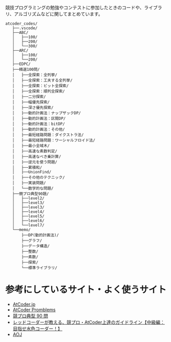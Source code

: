 競技プログラミングの勉強やコンテストに参加したときのコードや、ライブラリ、アルゴリズムなどに関してまとめています。

```
atcoder_codes/ 
   ├──.vscode/  
   ├──ABC/   
   │   ├──100/   
   │   ├──200/   
   │   └──300/   
   ├──ARC/
   │   ├──100/   
   │   └──200/
   ├──EDPC/
   ├──精選100問/ 
   │   ├──全探索：全列挙/
   │   ├──全探索：工夫する全列挙/
   │   ├──全探索：ビット全探索/
   │   ├──全探索：順列全探索/
   │   ├──二分探索/
   │   ├──幅優先探索/
   │   ├──深さ優先探索/
   │   ├──動的計画法：ナップザックDP/  
   │   ├──動的計画法：区間DP/
   │   ├──動的計画法：bitDP/
   │   ├──動的計画法：その他/
   │   ├──最短経路問題：ダイクストラ法/
   │   ├──最短経路問題：ワーシャルフロイド法/
   │   ├──最小全域木/
   │   ├──高速な素数判定/
   │   ├──高速なべき乗計算/
   │   ├──逆元を使う問題/
   │   ├──累積和/
   │   ├──UnionFind/
   │   ├──その他のテクニック/
   │   ├──実装問題/
   │   └──数学的な問題/   
   ├──競プロ典型90題/
   │   ├──level2/
   │   ├──level3/
   │   ├──level3/
   │   ├──level4/
   │   ├──level5/
   │   ├──level6/
   │   └──level7/  
   └──memo/
       ├──DP(動的計画法)/
       ├──グラフ/
       ├──データ構造/
       ├──整数/
       ├──素数/
       ├──探索/
       └──標準ライブラリ/
```

# 参考にしているサイト・よく使うサイト
- [AtCoder.jp](https://atcoder.jp/home)
- [AtCoder Promblems](https://kenkoooo.com/atcoder#/table/)
- [競プロ典型 90 問](https://atcoder.jp/contests/typical90)
- [レッドコーダーが教える、競プロ・AtCoder上達のガイドライン【中級編：目指せ水色コーダー！】](https://qiita.com/e869120/items/eb50fdaece12be418faa#%E6%B7%B1%E3%81%95%E5%84%AA%E5%85%88%E6%8E%A2%E7%B4%A2)
- [AOJ](https://judge.u-aizu.ac.jp/onlinejudge/index.jsp?lang=ja)
